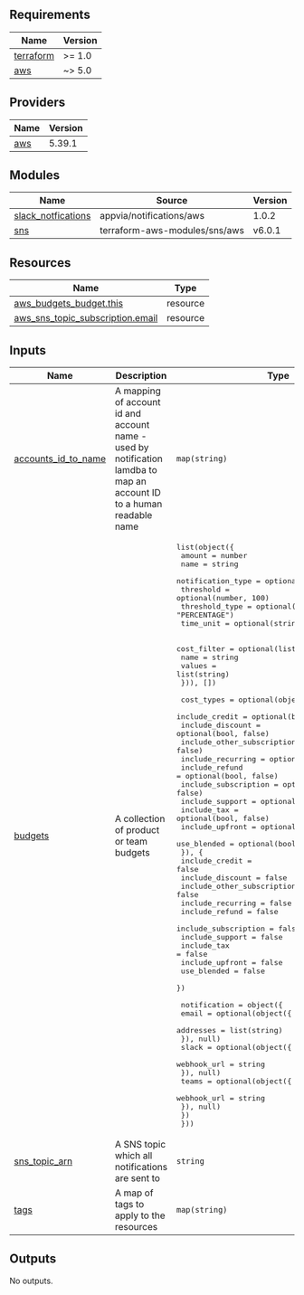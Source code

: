 <!-- BEGIN_TF_DOCS -->
## Requirements

| Name | Version |
|------|---------|
| <a name="requirement_terraform"></a> [terraform](#requirement\_terraform) | >= 1.0 |
| <a name="requirement_aws"></a> [aws](#requirement\_aws) | ~> 5.0 |

## Providers

| Name | Version |
|------|---------|
| <a name="provider_aws"></a> [aws](#provider\_aws) | 5.39.1 |

## Modules

| Name | Source | Version |
|------|--------|---------|
| <a name="module_slack_notfications"></a> [slack\_notfications](#module\_slack\_notfications) | appvia/notifications/aws | 1.0.2 |
| <a name="module_sns"></a> [sns](#module\_sns) | terraform-aws-modules/sns/aws | v6.0.1 |

## Resources

| Name | Type |
|------|------|
| [aws_budgets_budget.this](https://registry.terraform.io/providers/hashicorp/aws/latest/docs/resources/budgets_budget) | resource |
| [aws_sns_topic_subscription.email](https://registry.terraform.io/providers/hashicorp/aws/latest/docs/resources/sns_topic_subscription) | resource |

## Inputs

| Name | Description | Type | Default | Required |
|------|-------------|------|---------|:--------:|
| <a name="input_accounts_id_to_name"></a> [accounts\_id\_to\_name](#input\_accounts\_id\_to\_name) | A mapping of account id and account name - used by notification lamdba to map an account ID to a human readable name | `map(string)` | n/a | yes |
| <a name="input_budgets"></a> [budgets](#input\_budgets) | A collection of product or team budgets | <pre>list(object({<br>    amount            = number<br>    name              = string<br>    notification_type = optional(string, "ACTUAL")<br>    threshold         = optional(number, 100)<br>    threshold_type    = optional(string, "PERCENTAGE")<br>    time_unit         = optional(string, "MONTHLY")<br><br>    cost_filter = optional(list(object({<br>      name   = string<br>      values = list(string)<br>    })), [])<br><br>    cost_types = optional(object({<br>      include_credit             = optional(bool, false)<br>      include_discount           = optional(bool, false)<br>      include_other_subscription = optional(bool, false)<br>      include_recurring          = optional(bool, false)<br>      include_refund             = optional(bool, false)<br>      include_subscription       = optional(bool, false)<br>      include_support            = optional(bool, false)<br>      include_tax                = optional(bool, false)<br>      include_upfront            = optional(bool, false)<br>      use_blended                = optional(bool, false)<br>      }), {<br>      include_credit             = false<br>      include_discount           = false<br>      include_other_subscription = false<br>      include_recurring          = false<br>      include_refund             = false<br>      include_subscription       = false<br>      include_support            = false<br>      include_tax                = false<br>      include_upfront            = false<br>      use_blended                = false<br>    })<br><br>    notification = object({<br>      email = optional(object({<br>        addresses = list(string)<br>      }), null)<br>      slack = optional(object({<br>        webhook_url = string<br>      }), null)<br>      teams = optional(object({<br>        webhook_url = string<br>      }), null)<br>    })<br>  }))</pre> | `[]` | no |
| <a name="input_sns_topic_arn"></a> [sns\_topic\_arn](#input\_sns\_topic\_arn) | A SNS topic which all notifications are sent to | `string` | `""` | no |
| <a name="input_tags"></a> [tags](#input\_tags) | A map of tags to apply to the resources | `map(string)` | `{}` | no |

## Outputs

No outputs.
<!-- END_TF_DOCS -->